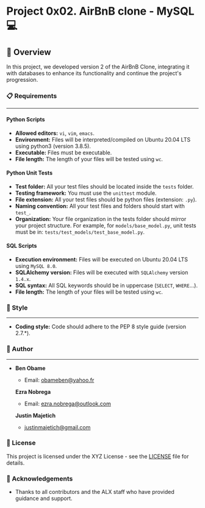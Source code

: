 # Project 0x02. AirBnB clone - MySQL :computer:

## :page_facing_up: Overview
In this project, we developed version 2 of the AirBnB Clone, integrating it with databases to enhance its functionality and continue the project's progression.

### 📋 Requirements
***
#### Python Scripts

* **Allowed editors:** `vi`, `vim`, `emacs`.
* **Environment:** Files will be interpreted/compiled on Ubuntu 20.04 LTS using python3 (version 3.8.5).
* **Executable:** Files must be executable.
* **File length:** The length of your files will be tested using `wc`.

#### Python Unit Tests

* **Test folder:** All your test files should be located inside the `tests` folder.
* **Testing framework:** You must use the `unittest` module.
* **File extension:** All your test files should be python files (extension: `.py`).
* **Naming convention:** All your test files and folders should start with `test_`.
* **Organization:** Your file organization in the tests folder should mirror your project structure. For example, for `models/base_model.py`, unit tests must be in: `tests/test_models/test_base_model.py`.

#### SQL Scripts

* **Execution environment:** Files will be executed on Ubuntu 20.04 LTS using `MySQL 8.0`.
* **SQLAlchemy version:** Files will be executed with `SQLAlchemy` version `1.4.x`.
* **SQL syntax:** All SQL keywords should be in uppercase (`SELECT`, `WHERE`…).
* **File length:** The length of your files will be tested using `wc`.

### 🎨 Style
***
* **Coding style:** Code should adhere to the PEP 8 style guide (version 2.7.*).

### 👤 Author
***
* **Ben Obame**
  - Email: obameben@yahoo.fr

  **Ezra Nobrega**
  - Email: ezra.nobrega@outlook.com

  **Justin Majetich**
  - justinmajetich@gmail.com

### 📝 License
This project is licensed under the XYZ License - see the [LICENSE](LICENSE) file for details.

### 🎉 Acknowledgements
* Thanks to all contributors and the ALX staff who have provided guidance and support.
